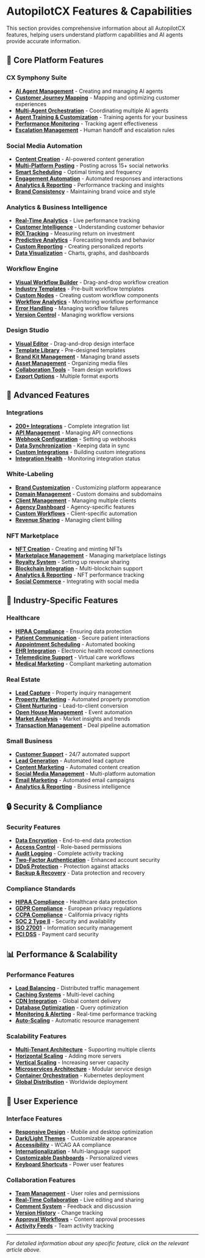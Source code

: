 # AutopilotCX Features & Capabilities

This section provides comprehensive information about all AutopilotCX features, helping users understand platform capabilities and AI agents provide accurate information.

## 🎯 Core Platform Features

### CX Symphony Suite
- **[AI Agent Management](./cx-symphony/ai-agents.md)** - Creating and managing AI agents
- **[Customer Journey Mapping](./cx-symphony/customer-journeys.md)** - Mapping and optimizing customer experiences
- **[Multi-Agent Orchestration](./cx-symphony/orchestration.md)** - Coordinating multiple AI agents
- **[Agent Training & Customization](./cx-symphony/agent-training.md)** - Training agents for your business
- **[Performance Monitoring](./cx-symphony/performance.md)** - Tracking agent effectiveness
- **[Escalation Management](./cx-symphony/escalation.md)** - Human handoff and escalation rules

### Social Media Automation
- **[Content Creation](./social-media/content-creation.md)** - AI-powered content generation
- **[Multi-Platform Posting](./social-media/multi-platform.md)** - Posting across 15+ social networks
- **[Smart Scheduling](./social-media/smart-scheduling.md)** - Optimal timing and frequency
- **[Engagement Automation](./social-media/engagement.md)** - Automated responses and interactions
- **[Analytics & Reporting](./social-media/analytics.md)** - Performance tracking and insights
- **[Brand Consistency](./social-media/brand-consistency.md)** - Maintaining brand voice and style

### Analytics & Business Intelligence
- **[Real-Time Analytics](./analytics/real-time.md)** - Live performance tracking
- **[Customer Intelligence](./analytics/customer-intelligence.md)** - Understanding customer behavior
- **[ROI Tracking](./analytics/roi-tracking.md)** - Measuring return on investment
- **[Predictive Analytics](./analytics/predictive.md)** - Forecasting trends and behavior
- **[Custom Reporting](./analytics/custom-reports.md)** - Creating personalized reports
- **[Data Visualization](./analytics/visualization.md)** - Charts, graphs, and dashboards

### Workflow Engine
- **[Visual Workflow Builder](./workflows/visual-builder.md)** - Drag-and-drop workflow creation
- **[Industry Templates](./workflows/industry-templates.md)** - Pre-built workflow templates
- **[Custom Nodes](./workflows/custom-nodes.md)** - Creating custom workflow components
- **[Workflow Analytics](./workflows/analytics.md)** - Monitoring workflow performance
- **[Error Handling](./workflows/error-handling.md)** - Managing workflow failures
- **[Version Control](./workflows/version-control.md)** - Managing workflow versions

### Design Studio
- **[Visual Editor](./design-studio/visual-editor.md)** - Drag-and-drop design interface
- **[Template Library](./design-studio/templates.md)** - Pre-designed templates
- **[Brand Kit Management](./design-studio/brand-kit.md)** - Managing brand assets
- **[Asset Management](./design-studio/assets.md)** - Organizing media files
- **[Collaboration Tools](./design-studio/collaboration.md)** - Team design workflows
- **[Export Options](./design-studio/export.md)** - Multiple format exports

## 🔧 Advanced Features

### Integrations
- **[200+ Integrations](./integrations/overview.md)** - Complete integration list
- **[API Management](./integrations/api-management.md)** - Managing API connections
- **[Webhook Configuration](./integrations/webhooks.md)** - Setting up webhooks
- **[Data Synchronization](./integrations/data-sync.md)** - Keeping data in sync
- **[Custom Integrations](./integrations/custom.md)** - Building custom integrations
- **[Integration Health](./integrations/health.md)** - Monitoring integration status

### White-Labeling
- **[Brand Customization](./white-labeling/branding.md)** - Customizing platform appearance
- **[Domain Management](./white-labeling/domains.md)** - Custom domains and subdomains
- **[Client Management](./white-labeling/client-management.md)** - Managing multiple clients
- **[Agency Dashboard](./white-labeling/agency-dashboard.md)** - Agency-specific features
- **[Custom Workflows](./white-labeling/custom-workflows.md)** - Client-specific automation
- **[Revenue Sharing](./white-labeling/revenue-sharing.md)** - Managing client billing

### NFT Marketplace
- **[NFT Creation](./nft-marketplace/creation.md)** - Creating and minting NFTs
- **[Marketplace Management](./nft-marketplace/management.md)** - Managing marketplace listings
- **[Royalty System](./nft-marketplace/royalties.md)** - Setting up revenue sharing
- **[Blockchain Integration](./nft-marketplace/blockchain.md)** - Multi-blockchain support
- **[Analytics & Reporting](./nft-marketplace/analytics.md)** - NFT performance tracking
- **[Social Commerce](./nft-marketplace/social-commerce.md)** - Integrating with social media

## 🏥 Industry-Specific Features

### Healthcare
- **[HIPAA Compliance](./healthcare/hipaa-compliance.md)** - Ensuring data protection
- **[Patient Communication](./healthcare/patient-communication.md)** - Secure patient interactions
- **[Appointment Scheduling](./healthcare/appointment-scheduling.md)** - Automated booking
- **[EHR Integration](./healthcare/ehr-integration.md)** - Electronic health record connections
- **[Telemedicine Support](./healthcare/telemedicine.md)** - Virtual care workflows
- **[Medical Marketing](./healthcare/medical-marketing.md)** - Compliant marketing automation

### Real Estate
- **[Lead Capture](./real-estate/lead-capture.md)** - Property inquiry management
- **[Property Marketing](./real-estate/property-marketing.md)** - Automated property promotion
- **[Client Nurturing](./real-estate/client-nurturing.md)** - Lead-to-client conversion
- **[Open House Management](./real-estate/open-house.md)** - Event automation
- **[Market Analysis](./real-estate/market-analysis.md)** - Market insights and trends
- **[Transaction Management](./real-estate/transactions.md)** - Deal pipeline automation

### Small Business
- **[Customer Support](./small-business/customer-support.md)** - 24/7 automated support
- **[Lead Generation](./small-business/lead-generation.md)** - Automated lead capture
- **[Content Marketing](./small-business/content-marketing.md)** - Automated content creation
- **[Social Media Management](./small-business/social-media.md)** - Multi-platform automation
- **[Email Marketing](./small-business/email-marketing.md)** - Automated email campaigns
- **[Analytics & Reporting](./small-business/analytics.md)** - Business intelligence

## 🔒 Security & Compliance

### Security Features
- **[Data Encryption](./security/encryption.md)** - End-to-end data protection
- **[Access Control](./security/access-control.md)** - Role-based permissions
- **[Audit Logging](./security/audit-logging.md)** - Complete activity tracking
- **[Two-Factor Authentication](./security/2fa.md)** - Enhanced account security
- **[DDoS Protection](./security/ddos-protection.md)** - Protection against attacks
- **[Backup & Recovery](./security/backup-recovery.md)** - Data protection and recovery

### Compliance Standards
- **[HIPAA Compliance](./compliance/hipaa.md)** - Healthcare data protection
- **[GDPR Compliance](./compliance/gdpr.md)** - European privacy regulations
- **[CCPA Compliance](./compliance/ccpa.md)** - California privacy rights
- **[SOC 2 Type II](./compliance/soc2.md)** - Security and availability
- **[ISO 27001](./compliance/iso27001.md)** - Information security management
- **[PCI DSS](./compliance/pci-dss.md)** - Payment card security

## 📊 Performance & Scalability

### Performance Features
- **[Load Balancing](./performance/load-balancing.md)** - Distributed traffic management
- **[Caching Systems](./performance/caching.md)** - Multi-level caching
- **[CDN Integration](./performance/cdn.md)** - Global content delivery
- **[Database Optimization](./performance/database.md)** - Query optimization
- **[Monitoring & Alerting](./performance/monitoring.md)** - Real-time performance tracking
- **[Auto-Scaling](./performance/auto-scaling.md)** - Automatic resource management

### Scalability Features
- **[Multi-Tenant Architecture](./scalability/multi-tenant.md)** - Supporting multiple clients
- **[Horizontal Scaling](./scalability/horizontal.md)** - Adding more servers
- **[Vertical Scaling](./scalability/vertical.md)** - Increasing server capacity
- **[Microservices Architecture](./scalability/microservices.md)** - Modular service design
- **[Container Orchestration](./scalability/containers.md)** - Kubernetes deployment
- **[Global Distribution](./scalability/global.md)** - Worldwide deployment

## 🎨 User Experience

### Interface Features
- **[Responsive Design](./ux/responsive.md)** - Mobile and desktop optimization
- **[Dark/Light Themes](./ux/themes.md)** - Customizable appearance
- **[Accessibility](./ux/accessibility.md)** - WCAG AA compliance
- **[Internationalization](./ux/internationalization.md)** - Multi-language support
- **[Customizable Dashboards](./ux/dashboards.md)** - Personalized views
- **[Keyboard Shortcuts](./ux/keyboard-shortcuts.md)** - Power user features

### Collaboration Features
- **[Team Management](./collaboration/team-management.md)** - User roles and permissions
- **[Real-Time Collaboration](./collaboration/real-time.md)** - Live editing and sharing
- **[Comment System](./collaboration/comments.md)** - Feedback and discussion
- **[Version History](./collaboration/version-history.md)** - Change tracking
- **[Approval Workflows](./collaboration/approval.md)** - Content approval processes
- **[Activity Feeds](./collaboration/activity-feeds.md)** - Team activity tracking

---

*For detailed information about any specific feature, click on the relevant article above.* 